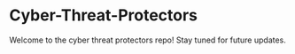 # Cyber-Threat-Protectors

Welcome to the cyber threat protectors repo! Stay tuned for future updates.
